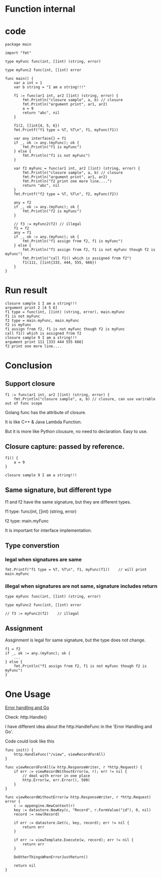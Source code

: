 # Function internal

# code
```
package main

import "fmt"

type myFunc func(int, []int) (string, error)

type myFunc2 func(int, []int) error

func main() {
	var a int = 1
	var b string = "I am a string!!!"

	f1 := func(ar1 int, ar2 []int) (string, error) {
		fmt.Println("closure sample", a, b) // closure
		fmt.Println("argument print", ar1, ar2)
		a = 9
		return "abc", nil
	}

	f1(2, []int{4, 5, 6})
	fmt.Printf("f1 type = %T, %T\n", f1, myFunc(f1))

	var any interface{} = f1
	if _, ok := any.(myFunc); ok {
		fmt.Println("f1 is myFunc")
	} else {
		fmt.Println("f1 is not myFunc")
	}

	var f2 myFunc = func(ar1 int, ar2 []int) (string, error) {
		fmt.Println("closure sample", a, b) // closure
		fmt.Println("argument print", ar1, ar2)
		fmt.Println("f2 print one more line....")
		return "abc", nil
	}
	fmt.Printf("f2 type = %T, %T\n", f2, myFunc(f2))

	any = f2
	if _, ok := any.(myFunc); ok {
		fmt.Println("f2 is myFunc")
	}

	// f3 := myFunc2(f2) // illegal
	f1 = f2
	any = f1
	if _, ok := any.(myFunc); ok {
		fmt.Println("f1 assign from f2, f1 is myFunc")
	} else {
		fmt.Println("f1 assign from f2, f1 is not myFunc though f2 is myFunc")
		fmt.Println("call f1() which is assigned from f2")
		f1(111, []int{333, 444, 555, 666})
	}
}
```

# Run result

```
closure sample 1 I am a string!!!
argument print 2 [4 5 6]
f1 type = func(int, []int) (string, error), main.myFunc
f1 is not myFunc
f2 type = main.myFunc, main.myFunc
f2 is myFunc
f1 assign from f2, f1 is not myFunc though f2 is myFunc
call f1() which is assigned from f2
closure sample 9 I am a string!!!
argument print 111 [333 444 555 666]
f2 print one more line....
```

# Conclusion

## Support closure

```
f1 := func(ar1 int, ar2 []int) (string, error) {
	fmt.Println("closure sample", a, b) // closure, can use varirable out of func scope
```

Golang func has the attribute of closure.

It is like C++ & Java Lambda Function. 

But it is more like Python clousure, no need to declaration. Easy to use.

## Closure capture: passed by reference.

```
f1() {
	a = 9
}

closure sample 9 I am a string!!!
```

## Same signature, but different type

f1 and f2 have the same signature, but they are different types.

f1 type: func(int, []int) (string, error)

f2 type: main.myFunc

It is important for interface implementation.

## Type converstion 

### legal when signatures are same

```
fmt.Printf("f1 type = %T, %T\n", f1, myFunc(f1))	// will print main.myFunc
```

### illegal when signatures are not same, signature includes return

```
type myFunc func(int, []int) (string, error)

type myFunc2 func(int, []int) error

// f3 := myFunc2(f2)    // illegal
```

## Assignment 

Assginment is legal for same signature, but the type does not change.

```
f1 = f2
if _, ok := any.(myFunc); ok {
	...
} else {
	fmt.Println("f1 assign from f2, f1 is not myFunc though f2 is myFunc")
}
```

# One Usage

[Error handling and Go](https://blog.golang.org/error-handling-and-go)

Check: http.Handle()

I have different idea about the http.HandleFunc in the 'Error Handling and Go'.

Code could look like this

```
func init() {
	http.HandleFunc("/view", viewRecordForAll)
}

func viewRecordForAll(w http.ResponseWriter, r *http.Request) {
	if err := viewRecordWithoutError(w, r); err != nil {
		// deal with error in one place
		http.Error(w, err.Error(), 500)
	}
}

func viewRecordWithoutError(w http.ResponseWriter, r *http.Request) error {
	c := appengine.NewContext(r)
	key := datastore.NewKey(c, "Record", r.FormValue("id"), 0, nil)
	record := new(Record)

	if err := datastore.Get(c, key, record); err != nil {
		return err
	}

	if err := viewTemplate.Execute(w, record); err != nil {
		return err
	}

	DoOtherThingsWhenErrorJustReturn()

	return nil
}
```


